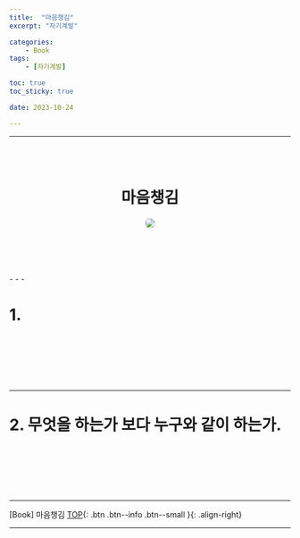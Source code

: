 ```yaml
---
title:  "마음챙김"
excerpt: "자기계발"

categories:
    - Book
tags:
    - [자기계발]

toc: true
toc_sticky: true

date: 2023-10-24

---
```

- - -
<br><br>

#   <center>마음챙김</center>
<p align="center"> 
 <img src="https://search.pstatic.net/common/?src=https%3A%2F%2Fshopping-phinf.pstatic.net%2Fmain_3243627%2F32436279456.20230418164214.jpg&type=w216" 
 style="border:1px solid #eaeaea; border-radius: 7px; padding: 0px;" ></p>
<br><br><br><br>
- - - 

# 1. 

<br><br><br><br><br>
- - - 

# 2. 무엇을 하는가 보다 누구와 같이 하는가.
<br><br><br><br><br>
- - - 


[Book] 마음챙김 
[TOP](#){: .btn .btn--info .btn--small }{: .align-right}
<br>
- - -
